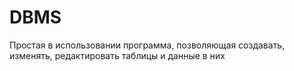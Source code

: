# DBMS
Простая в использовании программа, позволяющая создавать, изменять, редактировать таблицы и данные в них
